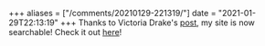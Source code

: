 +++
aliases = ["/comments/20210129-221319/"]
date = "2021-01-29T22:13:19"
+++
Thanks to Victoria Drake's [post](https://victoria.dev/blog/add-search-to-hugo-static-sites-with-lunr/), my site is now searchable! Check it out [here](https://alexbilson.dev/search/)!

